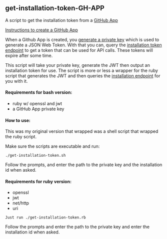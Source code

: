 ## get-installation-token-GH-APP

A script to get the installation token from a [GitHub App](https://docs.github.com/en/free-pro-team@latest/developers/apps/creating-a-github-app) 

[Instructions to create a GitHub App](https://developer.github.com/apps/building-github-apps/creating-a-github-app/)

When a Github App is created, you [generate a private key](https://developer.github.com/apps/building-github-apps/authenticating-with-github-apps/#generating-a-private-key) which is used to generate a JSON Web Token. With that you can, query the [installation token endpoint](https://developer.github.com/v3/apps/#create-a-new-installation-token) to get a token that can be used for API calls. These tokens will expire after some time. 

This script will take your private key, generate the JWT then output an installation token for use. The script is more or less a wrapper for the ruby script that generates the JWT and then queries the [installation endpoint](https://developer.github.com/apps/building-github-apps/authenticating-with-github-apps/#authenticating-as-a-github-app) for you with it.


#### Requirements for bash version:

* ruby w/ openssl and jwt
* a GitHub App private key 

#### How to use: 

This was my original version that wrapped was a shell script that wrapped the ruby script. 

Make sure the scripts are executable and run:

```
./get-installation-token.sh
```

Follow the prompts, and enter the path to the private key and the installation id when asked.

#### Requirements for ruby version:

* openssl
* jwt
* net/http
* uri

```
Just run ./get-installation-token.rb
```

Follow the prompts and enter the path to the private key and enter the installation id when asked.
